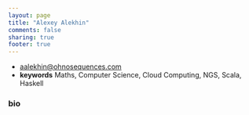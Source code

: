 ```yaml
---
layout: page
title: "Alexey Alekhin"
comments: false
sharing: true
footer: true
---
```


- [aalekhin@ohnosequences.com](mailto:aalekhin@ohnosequences.com)
- **keywords** Maths, Computer Science, Cloud Computing, NGS, Scala, Haskell

### bio
